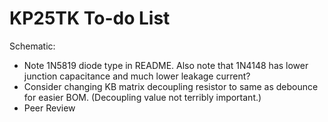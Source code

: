 KP25TK To-do List
=================

Schematic:
- Note 1N5819 diode type in README. Also note that 1N4148 has lower
  junction capacitance and much lower leakage current?
- Consider changing KB matrix decoupling resistor to same as debounce
  for easier BOM. (Decoupling value not terribly important.)
- Peer Review
